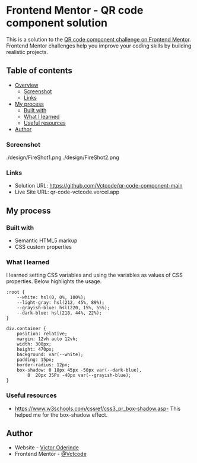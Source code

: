 # Frontend Mentor - QR code component solution

This is a solution to the [QR code component challenge on Frontend Mentor](https://www.frontendmentor.io/challenges/qr-code-component-iux_sIO_H). Frontend Mentor challenges help you improve your coding skills by building realistic projects. 

## Table of contents

- [Overview](#overview)
  - [Screenshot](#screenshot)
  - [Links](#links)
- [My process](#my-process)
  - [Built with](#built-with)
  - [What I learned](#what-i-learned)
  - [Useful resources](#useful-resources)
- [Author](#author)


### Screenshot

./design/FireShot1.png
./design/FireShot2.png


### Links

- Solution URL: https://github.com/Vctcode/qr-code-component-main
- Live Site URL: qr-code-vctcode.vercel.app


## My process
### Built with

- Semantic HTML5 markup
- CSS custom properties


### What I learned

I learned setting CSS variables and using the variables as values of CSS properties. Below highlights the usage.

```
:root {
    --white: hsl(0, 0%, 100%);
    --light-gray: hsl(212, 45%, 89%);
    --grayish-blue: hsl(220, 15%, 55%);
    --dark-blue: hsl(218, 44%, 22%);
}

div.container {
    position: relative;
    margin: 12vh auto 12vh;
    width: 300px;
    height: 470px;
    background: var(--white);
    padding: 15px;
    border-radius: 12px;
    box-shadow: 0 18px 45px -50px var(--dark-blue),
        0  20px 35Px -40px var(--grayish-blue);
}
```


### Useful resources

- https://www.w3schools.com/cssref/css3_pr_box-shadow.asp- This helped me for the box-shadow effect.


## Author

- Website - [Victor Oderinde](https://www.your-site.com)
- Frontend Mentor - [@Vctcode](https://www.frontendmentor.io/profile/Vctcode)
